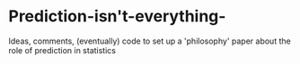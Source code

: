 # Prediction-isn't-everything-
Ideas, comments, (eventually) code to set up a 'philosophy' paper about the role of prediction in statistics 
